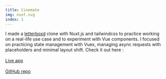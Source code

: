 ```yaml
---
title: Cinemate
img: nuxt.svg
index: 1
---
```


I made a [letterboxd](https://letterboxd.com/) clone with Nuxt.js and tailwindcss to practice working on a real-life use case and to experiment with Vue components. I focused on practicing state management with Vuex, managing async requests with placeholders and minimal layout shift.
Check it out here :\
&nbsp;\
[Live app](https://letterboxd-nuxtjs.vercel.app/)\
&nbsp;\
[GitHub repo](https://github.com/benjamincloquet/letterboxd-nuxtjs)
